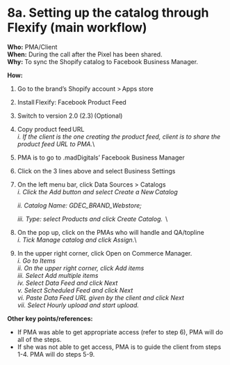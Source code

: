 # 8a. Setting up the catalog through Flexify (main workflow)

**Who:** PMA/Client \
**When:** During the call after the Pixel has been shared. \
**Why:** To sync the Shopify catalog to Facebook Business Manager.&#x20;

**How:**&#x20;

1. Go to the brand’s Shopify account > Apps store &#x20;
2. Install Flexify: Facebook Product Feed &#x20;
3. Switch to version 2.0 (2.3) (Optional)&#x20;
4. Copy product feed URL \
   _i._ _If the client is the one creating the product feed, client is to share the product feed URL to PMA._\

5. PMA is to go to .madDigitals’ Facebook Business Manager &#x20;
6. Click on the 3 lines above and select Business Settings&#x20;
7.  On the left menu bar, click Data Sources > Catalogs \
    _i. Click the Add button and select Create a New Catalog_ &#x20;

    _ii. Catalog Name: GDEC\_BRAND\_Webstore;_ &#x20;

    _iii. Type: select Products and click Create Catalog._  \

8. On the pop up, click on the PMAs who will handle and QA/topline\
   _i. Tick Manage catalog and click Assign._\

9. In the upper right corner, click Open on Commerce Manager.\
   _i. Go to Items_ \
   _ii. On the upper right corner, click Add items_ \
   _iii. Select Add multiple items_ \
   _iv. Select Data Feed and click Next_ \
   _v. Select Scheduled Feed and click Next_ \
   _vi. Paste Data Feed URL given by the client and click Next_ \
   _vii. Select Hourly upload and start upload._&#x20;



**Other key points/references:**&#x20;

* If PMA was able to get appropriate access (refer to step 6), PMA will do all of the steps.&#x20;
* If she was not able to get access, PMA is to guide the client from steps 1-4. PMA will do steps 5-9.&#x20;
